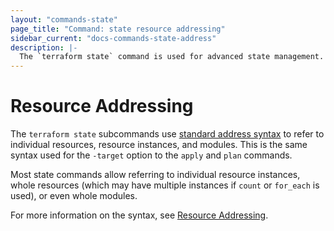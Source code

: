 ```yaml
---
layout: "commands-state"
page_title: "Command: state resource addressing"
sidebar_current: "docs-commands-state-address"
description: |-
  The `terraform state` command is used for advanced state management.
---
```


# Resource Addressing

The `terraform state` subcommands use
[standard address syntax](/docs/internals/resource-addressing.html) to refer
to individual resources, resource instances, and modules. This is the same
syntax used for the `-target` option to the `apply` and `plan` commands.

Most state commands allow referring to individual resource instances, whole
resources (which may have multiple instances if `count` or `for_each` is used),
or even whole modules.

For more information on the syntax, see [Resource Addressing](/docs/internals/resource-addressing.html).
